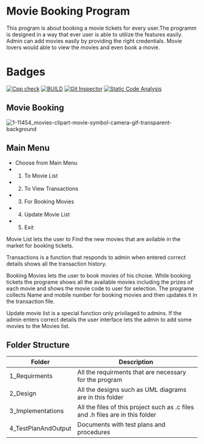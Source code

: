# Movie Booking Program
This program is about booking a movie tickets for every user.The programm is designed in a way that ever user is able to utilize the features easily. Admin can add movies easily by providing the right credentials. Movie lovers would able to view the movies and even book a movie.
# Badges
[![Cpp check](https://github.com/Jaswanth-Merugumala/STEP-IN-Project/actions/workflows/cppcheck.yml/badge.svg)](https://github.com/Jaswanth-Merugumala/STEP-IN-Project/actions/workflows/cppcheck.yml) 
[![BUILD](https://github.com/Jaswanth-Merugumala/STEP-IN-Project/actions/workflows/build.yml/badge.svg)](https://github.com/Jaswanth-Merugumala/STEP-IN-Project/actions/workflows/build.yml)
[![Git Inspector](https://github.com/Jaswanth-Merugumala/STEP-IN-Project/actions/workflows/gitinspector.yml/badge.svg)](https://github.com/Jaswanth-Merugumala/STEP-IN-Project/actions/workflows/gitinspector.yml)
[![Static Code Analysis](https://github.com/Jaswanth-Merugumala/STEP-IN-Project/actions/workflows/staticCodeAnalysis.yml/badge.svg)](https://github.com/Jaswanth-Merugumala/STEP-IN-Project/actions/workflows/staticCodeAnalysis.yml)
## Movie Booking
![1-11454_movies-clipart-movie-symbol-camera-gif-transparent-background](https://user-images.githubusercontent.com/86122736/125241458-174c0180-e309-11eb-8a35-d0faf148469e.png)

## Main Menu
- Choose from Main Menu
- 1) To Movie List
- 2) To View Transactions
- 3) For Booking Movies
- 4) Update Movie List
- 5) Exit

Movie List lets the user to Find the new movies that are avilable in the market for booking tickets.

Transactions is a function that responds to admin when entered correct details shows all the transaction history.

Booking Movies lets the user to book movies of his choise. While booking tickets the programe shows all the available movies including the prizes of each movie and shows the movie code to user for selection. The programe collects Name and mobile number for booking movies and then updates it in the transaction file.

Update movie list is a special function only privilaged to admins. If the admin enters correct details the user interface lets the admin to add some movies to the Movies list.

## Folder Structure
| Folder | Description |
|--------|-------------|
| 1_Requirments | All the requirments that are necessary for the program |
| 2_Design | All the designs such as UML diagrams are in this folder |
| 3_Implementations | All the files of this project such as .c files and .h files are in this folder |
| 4_TestPlanAndOutput  | Documents with test plans and procedures |
